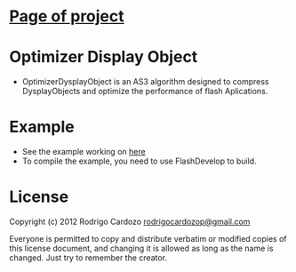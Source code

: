[Page of project](http://cardozo.github.com/Optimizer-DisplayObject/)
========================

Optimizer Display Object
========================

- OptimizerDysplayObject is an AS3 algorithm designed to compress 
DysplayObjects and optimize the performance of flash Aplications.

Example
========================
- See the example working on [here](https://github.com/cardozo/Optimizer-DisplayObject/blob/master/Example/bin/OptimizeDisplayObject.swf?raw=true)
- To compile the example, you need to use FlashDevelop to build.

License
========================
Copyright (c) 2012 Rodrigo Cardozo <rodrigocardozop@gmail.com>

Everyone is permitted to copy and distribute verbatim or modified 
copies of this license document, and changing it is allowed as long 
as the name is changed. Just try to remember the creator.